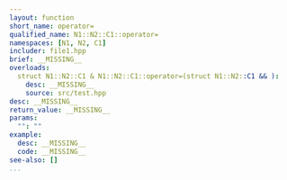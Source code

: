 ```yaml
---
layout: function
short_name: operator=
qualified_name: N1::N2::C1::operator=
namespaces: [N1, N2, C1]
includer: file1.hpp
brief: __MISSING__
overloads:
  struct N1::N2::C1 & N1::N2::C1::operator=(struct N1::N2::C1 && ):
    desc: __MISSING__
    source: src/test.hpp
desc: __MISSING__
return_value: __MISSING__
params:
  "": ""
example:
  desc: __MISSING__
  code: __MISSING__
see-also: []
...
```

